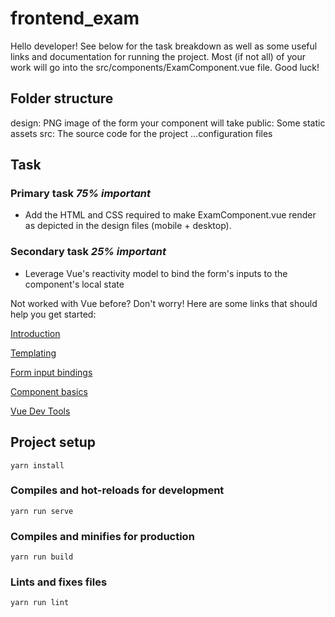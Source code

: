 # frontend_exam

Hello developer! See below for the task breakdown as well as some useful links and documentation for running the project. Most (if not all) of your work will go into the src/components/ExamComponent.vue file. Good luck!

## Folder structure

design: PNG image of the form your component will take
public: Some static assets
src: The source code for the project
...configuration files

## Task

### Primary task *75% important*

* Add the HTML and CSS required to make ExamComponent.vue render as depicted in the design files (mobile + desktop).

### Secondary task *25% important*

* Leverage Vue's reactivity model to bind the form's inputs to the component's local state

Not worked with Vue before? Don't worry! Here are some links that should help you get started:

[Introduction](https://vuejs.org/v2/guide/index.html)

[Templating](https://vuejs.org/v2/guide/syntax.html)

[Form input bindings](https://vuejs.org/v2/guide/forms.html)

[Component basics](https://vuejs.org/v2/guide/components.html)

[Vue Dev Tools](https://chrome.google.com/webstore/detail/vuejs-devtools/nhdogjmejiglipccpnnnanhbledajbpd)


## Project setup
```
yarn install
```

### Compiles and hot-reloads for development
```
yarn run serve
```

### Compiles and minifies for production
```
yarn run build
```

### Lints and fixes files
```
yarn run lint
```
